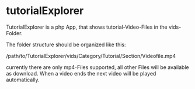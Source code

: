# tutorialExplorer

TutorialExplorer is a php App, that shows tutorial-Video-Files in the vids-Folder.

The folder structure should be organized like this:

/path/to/TutorialExplorer/vids/Category/Tutorial/Section/Videofile.mp4

currently there are only mp4-Files supported, all other Files will be available as download.
When a video ends the next video will be played automatically.
